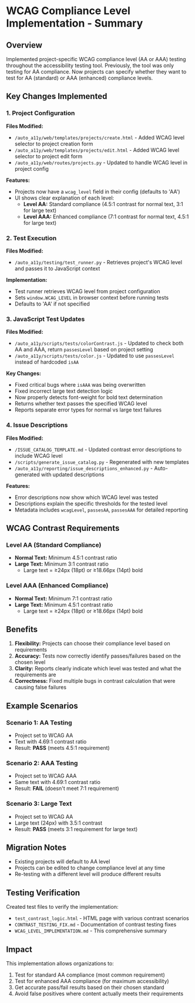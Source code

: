 # WCAG Compliance Level Implementation - Summary

## Overview
Implemented project-specific WCAG compliance level (AA or AAA) testing throughout the accessibility testing tool. Previously, the tool was only testing for AA compliance. Now projects can specify whether they want to test for AA (standard) or AAA (enhanced) compliance levels.

## Key Changes Implemented

### 1. Project Configuration
**Files Modified:**
- `/auto_a11y/web/templates/projects/create.html` - Added WCAG level selector to project creation form
- `/auto_a11y/web/templates/projects/edit.html` - Added WCAG level selector to project edit form  
- `/auto_a11y/web/routes/projects.py` - Updated to handle WCAG level in project config

**Features:**
- Projects now have a `wcag_level` field in their config (defaults to 'AA')
- UI shows clear explanation of each level:
  - **Level AA:** Standard compliance (4.5:1 contrast for normal text, 3:1 for large text)
  - **Level AAA:** Enhanced compliance (7:1 contrast for normal text, 4.5:1 for large text)

### 2. Test Execution
**Files Modified:**
- `/auto_a11y/testing/test_runner.py` - Retrieves project's WCAG level and passes it to JavaScript context

**Implementation:**
- Test runner retrieves WCAG level from project configuration
- Sets `window.WCAG_LEVEL` in browser context before running tests
- Defaults to 'AA' if not specified

### 3. JavaScript Test Updates
**Files Modified:**
- `/auto_a11y/scripts/tests/colorContrast.js` - Updated to check both AA and AAA, return `passesLevel` based on project setting
- `/auto_a11y/scripts/tests/color.js` - Updated to use `passesLevel` instead of hardcoded `isAA`

**Key Changes:**
- Fixed critical bugs where `isAAA` was being overwritten
- Fixed incorrect large text detection logic
- Now properly detects font-weight for bold text determination
- Returns whether text passes the specified WCAG level
- Reports separate error types for normal vs large text failures

### 4. Issue Descriptions
**Files Modified:**
- `/ISSUE_CATALOG_TEMPLATE.md` - Updated contrast error descriptions to include WCAG level
- `/scripts/generate_issue_catalog.py` - Regenerated with new templates
- `/auto_a11y/reporting/issue_descriptions_enhanced.py` - Auto-generated with updated descriptions

**Features:**
- Error descriptions now show which WCAG level was tested
- Descriptions explain the specific thresholds for the tested level
- Metadata includes `wcagLevel`, `passesAA`, `passesAAA` for detailed reporting

## WCAG Contrast Requirements

### Level AA (Standard Compliance)
- **Normal Text:** Minimum 4.5:1 contrast ratio
- **Large Text:** Minimum 3:1 contrast ratio
  - Large text = ≥24px (18pt) or ≥18.66px (14pt) bold

### Level AAA (Enhanced Compliance)  
- **Normal Text:** Minimum 7:1 contrast ratio
- **Large Text:** Minimum 4.5:1 contrast ratio
  - Large text = ≥24px (18pt) or ≥18.66px (14pt) bold

## Benefits

1. **Flexibility:** Projects can choose their compliance level based on requirements
2. **Accuracy:** Tests now correctly identify passes/failures based on the chosen level
3. **Clarity:** Reports clearly indicate which level was tested and what the requirements are
4. **Correctness:** Fixed multiple bugs in contrast calculation that were causing false failures

## Example Scenarios

### Scenario 1: AA Testing
- Project set to WCAG AA
- Text with 4.69:1 contrast ratio
- Result: **PASS** (meets 4.5:1 requirement)

### Scenario 2: AAA Testing  
- Project set to WCAG AAA
- Same text with 4.69:1 contrast ratio
- Result: **FAIL** (doesn't meet 7:1 requirement)

### Scenario 3: Large Text
- Project set to WCAG AA
- Large text (24px) with 3.5:1 contrast
- Result: **PASS** (meets 3:1 requirement for large text)

## Migration Notes

- Existing projects will default to AA level
- Projects can be edited to change compliance level at any time
- Re-testing with a different level will produce different results

## Testing Verification

Created test files to verify the implementation:
- `test_contrast_logic.html` - HTML page with various contrast scenarios
- `CONTRAST_TESTING_FIX.md` - Documentation of contrast testing fixes
- `WCAG_LEVEL_IMPLEMENTATION.md` - This comprehensive summary

## Impact

This implementation allows organizations to:
1. Test for standard AA compliance (most common requirement)
2. Test for enhanced AAA compliance (for maximum accessibility)
3. Get accurate pass/fail results based on their chosen standard
4. Avoid false positives where content actually meets their requirements